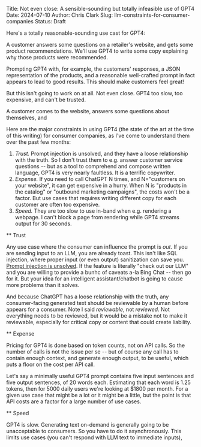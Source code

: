 Title: Not even close: A sensible-sounding but totally infeasible use of GPT4
Date: 2024-07-10
Author: Chris Clark
Slug: llm-constraints-for-consumer-companies
Status: Draft

Here's a totally reasonable-sounding use cast for GPT4:

A customer answers some questions on a retailer's website, and gets some product recommendations. We'll use GPT4 to write some copy explaining why those products were recommended.

Prompting GPT4 with, for example, the customers' responses, a JSON representation of the products, and a reasonable well-crafted prompt in fact appears to lead to good results. This should make customers feel great!

But this isn't going to work on at all. Not even close. GPT4 too slow, too expensive, and can't be trusted.





A customer comes to the website, answers some questions about themselves, and

Here are the major constraints in using GPT4 (the state of the art at the time of this writing) for consumer companies, as I've come to understand them over the past few months:

1. *Trust.* Prompt injection is unsolved, and they have a loose relationship with the truth. So I don't trust them to e.g. answer customer service questions -- but as a tool to comprehend and compose written language, GPT4 is very nearly faultless. It is a terrific copywriter.
2. *Expense.* If you need to call ChatGPT N times, and N="customers on your website", it can get expensive in a hurry. When N is "products in the catalog" or "outbound marketing campaigns", the costs won't be a factor. But use cases that requires writing different copy for each customer are often too expensive.
3. *Speed.* They are too slow to use in-band when e.g. rendering a webpage. I can't block a page from rendering while GPT4 streams output for 30 seconds.


** Trust

Any use case where the consumer can influence the prompt is *out*. If you are sending input to an LLM, you are already toast. This isn't like SQL injection, where proper input (or even output) sanitization can save you. [Prompt injection is unsolved](https://simonwillison.net/2023/May/2/prompt-injection-explained/). If the feature is literally "check out our LLM" and you are willing to provide a bunhc of caveats a-la Bing Chat -- then go for it. But your idea for an intelligent assistant/chatbot is going to cause more problems than it solves.

And because ChatGPT has a loose relationship with the truth, any consumer-facing generated text should be reviewable by a human before appears for a consumer. Note I said *reviewable*, not *reviewed*. Not everything needs to be reviewed, but it would be a mistake not to make it reviewable, especially for critical copy or content that could create liability.

** Expense

Pricing for GPT4 is done based on token counts, not on API calls. So the number of calls is not the issue per se -- but of course any call has to contain enough context, and generate enough output, to be useful, which puts a floor on the cost per API call.

Let's say a minimally useful GPT4 prompt contains five input sentences and five output sentences, of 20 words each. Estimating that each word is 1.25 tokens, then for 5000 daily users we're looking at $1800 per month. For a given use case that might be a lot or it might be a little, but the point is that API costs are a factor for a large number of use cases.

** Speed

GPT4 is slow. Generating text on-demand is generally going to be unacceptable to consumers. So you have to do it asynchronously. This limits use cases (you can't respond with LLM text to immediate inputs),
